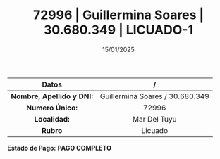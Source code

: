 ﻿---
title: 72996 | Guillermina Soares | 30.680.349 | LICUADO-1
date: 15/01/2025
draft: false
tags: ['mar-del-tuyu', 'titular', 'licuado']
---

|          **Datos**          |  /  |
|:---------------------------:|:---:|
| **Nombre, Apellido y DNI:** | Guillermina Soares / 30.680.349 |
|      **Numero Único:**      | 72996 |
|        **Localidad:**       | Mar Del Tuyu |
|          **Rubro**          | Licuado |

**Estado de Pago:** **PAGO COMPLETO**
